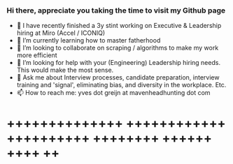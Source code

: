 ### Hi there, appreciate you taking the time to visit my Github page 

- 🔭 I have recently finished a 3y stint working on Executive & Leadership hiring at Miro (Accel / ICONIQ) 
- 🌱 I’m currently learning how to master fatherhood 
- 👯 I’m looking to collaborate on scraping / algorithms to make my work more efficient
- 🤔 I’m looking for help with your (Engineering) Leadership hiring needs. This would make the most sense. 
- 💬 Ask me about Interview processes, candidate preparation, interview training and 'signal', eliminating bias, and diversity in the workplace. Etc.
- 📫 How to reach me: yves dot greijn at mavenheadhunting dot com

++++++++++++++
++++++++++++
++++++++++
++++++++
++++++
++++
++
=


